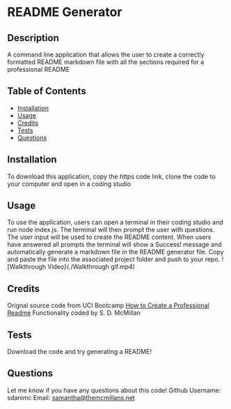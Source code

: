# README Generator 
  ## Description
  A command line application that allows the user to create a correctly formatted README markdown file with all the sections required for a professional README
  

  ## Table of Contents
  
  - [Installation](#installation)
  - [Usage](#usage)
  - [Credits](#credits) 
  - [Tests](#tests)
  - [Questions](#questions)
  
  ## Installation
  To download this application, copy the https code link, clone the code to your computer and open in a coding studio

  ## Usage
  To use the application, users can open a terminal in their coding studio and run node index.js.  The terminal will then prompt the user with questions. The user input will be used to create the README content. When users have answered all prompts the terminal will show a Success! message and automatically generate a markdown file in the README generator file. Copy and paste the  file into the associated project folder and push to your repo.
  ![Walkthrough Video}(./Walkthrough gif.mp4)

  ## Credits
  Orignal source code from UCI Bootcamp [How to Create a Professional Readme](https://github.com/coding-boot-camp/potential-enigma) 
  Functionality coded by S. D. McMillan
 
  ## Tests
  Download the code and try generating a README!

  ## Questions
  Let me know if you have any questions about this code!
  Github Username: sdanimc
  Email: samantha@themcmillans.net
